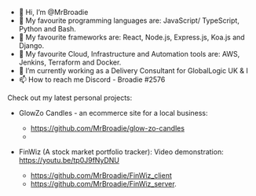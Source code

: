 - 👋 Hi, I’m @MrBroadie
- 👾 My favourite programming languages are: JavaScript/ TypeScript, Python and Bash.
- 🤖 My favourite frameworks are: React, Node.js, Express.js, Koa.js and Django.
- 💾 My favourite Cloud, Infrastructure and Automation tools are: AWS, Jenkins, Terraform and Docker.
- 🌱 I’m currently working as a Delivery Consultant for GlobalLogic UK & I
- 📫 How to reach me Discord - Broadie #2576

Check out my latest personal projects:
- GlowZo Candles - an ecommerce site for a local business:
    - https://github.com/MrBroadie/glow-zo-candles
    - <deployed link here>

- FinWiz (A stock market portfolio tracker): Video demonstration: https://youtu.be/tp0J9fNyDNU
    - https://github.com/MrBroadie/FinWiz_client
    - https://github.com/MrBroadie/FinWiz_server. 
